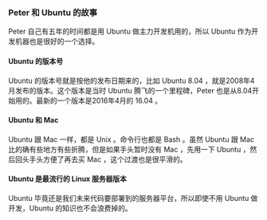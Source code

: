 ### Peter 和 Ubuntu 的故事

Peter 自己有五年的时间都是用 Ubuntu 做主力开发机用的，所以 Ubuntu 作为开发机器也是很好的一个选择。

#### Ubuntu 的版本号

Ubuntu 的版本号就是按他的发布日期来的，比如 Ubuntu 8.04 ，就是2008年4月发布的版本。这个版本是当时 Ubuntu 腾飞的一个里程碑，Peter 也是从8.04开始用的。最新的一个版本是2016年4月的 16.04 。

#### Ubuntu 和 Mac

Ubuntu 跟 Mac 一样，都是 Unix 。命令行也都是 Bash 。虽然 Ubuntu 跟 Mac 比的确有些地方有些折腾，但是如果手头暂时没有 Mac ，先用一下 Ubuntu ，然后回头手头方便了再去买 Mac ，这个过渡也是很平滑的。

#### Ubuntu 是最流行的 Linux 服务器版本

Ubuntu 毕竟还是我们未来代码要部署到的服务器平台，所以即使不用 Ubuntu 做开发，Ubuntu 的知识也不会浪费掉的。
